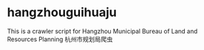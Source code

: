 # hangzhouguihuaju
This is a crawler script for Hangzhou Municipal Bureau of Land and Resources Planning
杭州市规划局爬虫

